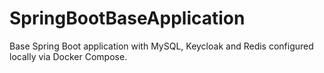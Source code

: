 # SpringBootBaseApplication

Base Spring Boot application with MySQL, Keycloak and Redis configured locally via Docker Compose.
